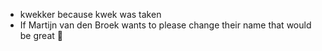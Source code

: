 - kwekker because kwek was taken
- If Martijn van den Broek wants to please change their name that would be great 🤗

<!---
Kwekker/Kwekker is a ✨ special ✨ repository because its `README.md` (this file) appears on your GitHub profile.
You can click the Preview link to take a look at your changes.
--->
